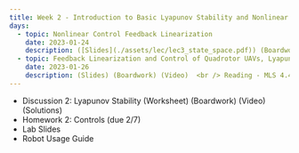 ```yaml
---
title: Week 2 - Introduction to Basic Lyapunov Stability and Nonlinear Control
days:
  - topic: Nonlinear Control Feedback Linearization
    date: 2023-01-24
    description: ([Slides](./assets/lec/lec3_state_space.pdf)) (Boardwork) (Video)  <br /> Reading - MLS 4.5
  - topic: Feedback Linearization and Control of Quadrotor UAVs, Lyapunov Control
    date: 2023-01-26
    description: (Slides) (Boardwork) (Video)  <br /> Reading - MLS 4.4
---
```


- Discussion 2: Lyapunov Stability (Worksheet) (Boardwork) (Video) (Solutions)
- Homework 2: Controls (due 2/7)
- Lab Slides
- Robot Usage Guide
